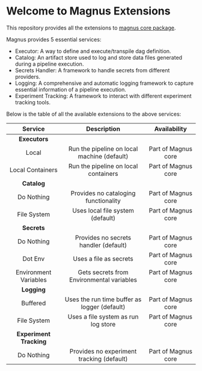 # Welcome to Magnus Extensions

This repository provides all the extensions to [magnus core package](https://github.com/AstraZeneca/magnus-core).

Magnus provides 5 essential services:

- Executor: A way to define and execute/transpile dag definition.
- Catalog: An artifact store used to log and store data files generated during a pipeline execution.
- Secrets Handler: A framework to handle secrets from different providers.
- Logging: A comprehensive and automatic logging framework to capture essential information of a pipeline execution.
- Experiment Tracking: A framework to interact with different experiment tracking tools.

Below is the table of all the available extensions to the above services:

| Service     | Description                          |   Availability   |
| :---------: | :----------------------------------: |  :-------------: |
| **Executors**   |                                      |                  |   
| Local       | Run the pipeline on local machine (default) |   Part of Magnus core |
| Local Containers    | Run the pipeline on local containers | Part of Magnus core |
| **Catalog**     |                                      |                  |
| Do Nothing  | Provides no cataloging functionality |   Part of Magnus core |
| File System  | Uses local file system (default) |   Part of Magnus core |
| **Secrets**     |                                      |                  |
| Do Nothing  | Provides no secrets handler (default) |   Part of Magnus core |
| Dot Env  | Uses a file as secrets  |   Part of Magnus core |
| Environment Variables  | Gets secrets from Environmental variables  |   Part of Magnus core |
| **Logging**     |                                      |                  |
|   Buffered  | Uses the run time buffer as logger (default) |   Part of Magnus core |
| File System  | Uses a file system as run log store  |   Part of Magnus core |
| **Experiment Tracking**     |                                      |                  |
|   Do Nothing  | Provides no experiment tracking (default) |   Part of Magnus core |

